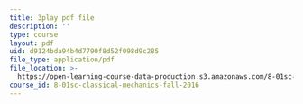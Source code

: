 ```yaml
---
title: 3play pdf file
description: ''
type: course
layout: pdf
uid: d9124bda94b4d7790f8d52f098d9c285
file_type: application/pdf
file_location: >-
  https://open-learning-course-data-production.s3.amazonaws.com/8-01sc-classical-mechanics-fall-2016/d9124bda94b4d7790f8d52f098d9c285_ofgusnhQ07Q.pdf
course_id: 8-01sc-classical-mechanics-fall-2016
---
```

